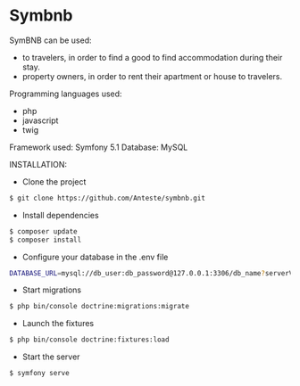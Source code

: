 # Symbnb

SymBNB can be used:
 - to travelers, in order to find a good to find accommodation during their stay.
 - property owners, in order to rent their apartment or house to travelers.
 
Programming languages ​​used:
  - php
  - javascript
  - twig
  
Framework used: Symfony 5.1
Database: MySQL

INSTALLATION:
- Clone the project
```sh
$ git clone https://github.com/Anteste/symbnb.git
```

- Install dependencies
```sh
$ composer update
$ composer install 
```

- Configure your database in the .env file
```sh
DATABASE_URL=mysql://db_user:db_password@127.0.0.1:3306/db_name?serverVersion=5.7.31
```

- Start migrations
```sh
$ php bin/console doctrine:migrations:migrate
```

- Launch the fixtures
```sh
$ php bin/console doctrine:fixtures:load
```

- Start the server 
```sh
$ symfony serve
```
